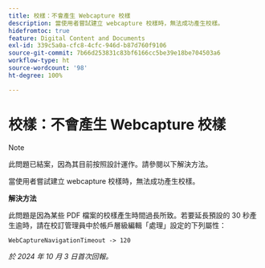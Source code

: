 ```yaml
---
title: 校樣：不會產生 Webcapture 校樣
description: 當使用者嘗試建立 webcapture 校樣時，無法成功產生校樣。
hidefromtoc: true
feature: Digital Content and Documents
exl-id: 339c5a0a-cfc8-4cfc-946d-b87d760f9106
source-git-commit: 7b66d253831c83bf6166cc5be39e18be704503a6
workflow-type: ht
source-wordcount: '98'
ht-degree: 100%

---
```


# 校樣：不會產生 Webcapture 校樣

>[!NOTE]
>
>此問題已結案，因為其目前按照設計運作。請參閱以下解決方法。

當使用者嘗試建立 webcapture 校樣時，無法成功產生校樣。

**解決方法**

此問題是因為某些 PDF 檔案的校樣產生時間過長所致。若要延長預設的 30 秒產生逾時，請在校訂管理員中於帳戶層級編輯「處理」設定的下列屬性：

`WebCaptureNavigationTimeout -> 120`

_於 2024 年 10 月 3 日首次回報。_
